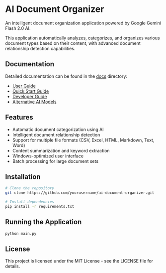 # AI Document Organizer

An intelligent document organization application powered by Google Gemini Flash 2.0 AI.

This application automatically analyzes, categorizes, and organizes various document types
based on their content, with advanced document relationship detection capabilities.

## Documentation

Detailed documentation can be found in the [docs](./docs) directory:

- [User Guide](docs/README.md)
- [Quick Start Guide](docs/QUICK_START_GUIDE.md)
- [Developer Guide](docs/DEVELOPER_GUIDE.md)
- [Alternative AI Models](docs/ALTERNATIVE_AI_MODELS.md)

## Features

- Automatic document categorization using AI
- Intelligent document relationship detection
- Support for multiple file formats (CSV, Excel, HTML, Markdown, Text, Word)
- Content summarization and keyword extraction
- Windows-optimized user interface
- Batch processing for large document sets

## Installation

```bash
# Clone the repository
git clone https://github.com/yourusername/ai-document-organizer.git

# Install dependencies
pip install -r requirements.txt
```

## Running the Application

```bash
python main.py
```

## License

This project is licensed under the MIT License - see the LICENSE file for details.

